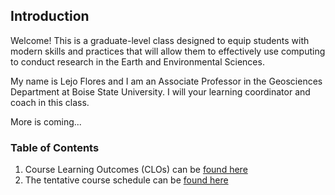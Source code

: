 ## Introduction

Welcome! This is a graduate-level class designed to equip students with modern skills and practices that will allow them to effectively use computing to conduct research in the Earth and Environmental Sciences.  

My name is Lejo Flores and I am an Associate Professor in the Geosciences Department at Boise State University. I will your  learning coordinator and coach in this class. 

More is coming...

### Table of Contents
1. Course Learning Outcomes (CLOs) can be [found here](pages/LearningOutcomes.md)
2. The tentative course schedule can be [found here](pages/Schedule.md)
